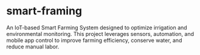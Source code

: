 # smart-framing
An IoT-based Smart Farming System designed to optimize irrigation and environmental monitoring. This project leverages sensors, automation, and mobile app control to improve farming efficiency, conserve water, and reduce manual labor.
